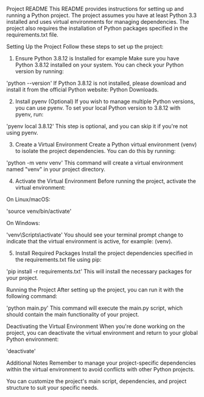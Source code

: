 Project README
This README provides instructions for setting up and running a Python project. The project assumes you have at least Python 3.3 installed and uses virtual environments for managing dependencies. The project also requires the installation of Python packages specified in the requirements.txt file.

Setting Up the Project
Follow these steps to set up the project:

1. Ensure Python 3.8.12 is Installed for example
Make sure you have Python 3.8.12 installed on your system. You can check your Python version by running:

'python --version'
If Python 3.8.12 is not installed, please download and install it from the official Python website: Python Downloads.

2. Install pyenv (Optional)
If you wish to manage multiple Python versions, you can use pyenv. To set your local Python version to 3.8.12 with pyenv, run:

'pyenv local 3.8.12'
This step is optional, and you can skip it if you're not using pyenv.

3. Create a Virtual Environment
Create a Python virtual environment (venv) to isolate the project dependencies. You can do this by running:

'python -m venv venv'
This command will create a virtual environment named "venv" in your project directory.

4. Activate the Virtual Environment
Before running the project, activate the virtual environment:

On Linux/macOS:

'source venv/bin/activate'

On Windows:

'venv\Scripts\activate'
You should see your terminal prompt change to indicate that the virtual environment is active, for example: (venv).

5. Install Required Packages
Install the project dependencies specified in the requirements.txt file using pip:

'pip install -r requirements.txt'
This will install the necessary packages for your project.

Running the Project
After setting up the project, you can run it with the following command:

'python main.py'
This command will execute the main.py script, which should contain the main functionality of your project.

Deactivating the Virtual Environment
When you're done working on the project, you can deactivate the virtual environment and return to your global Python environment:

'deactivate'

Additional Notes
Remember to manage your project-specific dependencies within the virtual environment to avoid conflicts with other Python projects.

You can customize the project's main script, dependencies, and project structure to suit your specific needs.
